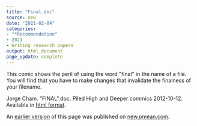 ```yaml
---
title: "Final.doc"
source: new
date: "2021-02-04"
categories:
- "*Recommendation"
- 2021
- Writing research papers
output: html_document
page_update: complete
---
```


This comic shows the peril of using the word "final" in the name of a file. You will find that you have to make changes that invalidate the finalness of your filename.

<!--more-->

Jorge Cham. "FINAL".doc. Piled High and Deeper commics 2012-10-12. Available in [html format](http://phdcomics.com/comics/archive.php?comicid=1531).

An [earlier version][sim2] of this page was published on [new.pmean.com][sim1].

[sim1]: http://new.pmean.com
[sim2]: http://new.pmean.com/final-version/
